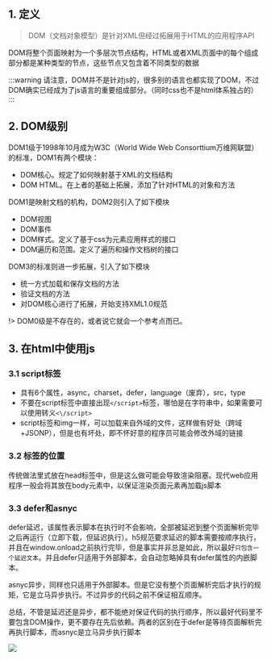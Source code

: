 ## 1. 定义

> DOM（文档对象模型）是针对XML但经过拓展用于HTML的应用程序API

DOM将整个页面映射为一个多层次节点结构，HTML或者XML页面中的每个组成部分都是某种类型的节点，这些节点又包含着不同类型的数据

:::warning
请注意，DOM并不是针对js的，很多别的语言也都实现了DOM，不过DOM确实已经成为了js语言的重要组成部分。（同时css也不是html体系独占的）
:::

## 2. DOM级别

DOM1级于1998年10月成为W3C（World Wide Web Consorttium万维网联盟）的标准，DOM1有两个模块：

* DOM核心。规定了如何映射基于XML的文档结构
* DOM HTML。在上者的基础上拓展，添加了针对HTML的对象和方法

DOM1是映射文档的机构，DOM2则引入了如下模块

* DOM视图
* DOM事件
* DOM样式。定义了基于css为元素应用样式的接口
* DOM遍历和范围。定义了遍历和操作文档树的接口

DOM3的标准则进一步拓展，引入了如下模块

* 统一方式加载和保存文档的方法
* 验证文档的方法
* 对DOM核心进行了拓展，开始支持XML1.0规范

!> DOM0级是不存在的，或者说它就会一个参考点而已。

## 3. 在html中使用js

### 3.1 script标签

* 具有6个属性，async，charset，defer，language（废弃），src，type
* 不要在script标签中直接出现`</script>`标签，哪怕是在字符串中，如果需要可以使用转义`<\/script>`
* script标签和img一样，可以加载来自外域的文件，这样做有好处（跨域+JSONP），但是也有坏处，即不怀好意的程序员可能会修改外域的链接

### 3.2 标签的位置

传统做法里式放在head标签中，但是这么做可能会导致渲染阻塞。现代web应用程序一般会将其放在body元素中，以保证渲染页面元素再加载js脚本

### 3.3 defer和asnyc

defer延迟，该属性表示脚本在执行时不会影响，全部被延迟到整个页面解析完毕之后再运行（立即下载，但延迟执行）。h5规范要求延迟的脚本需要按顺序执行，并且在window.onload之前执行完毕，但是事实并非总是如此，所以最好`只包含一个延迟文本`。并且defer只适用于外部脚本，会自动忽略掉具有defer属性的内嵌脚本。

asnyc异步，同样也只适用于外部脚本。但是它没有整个页面解析完后才执行的规矩，它是立马异步执行。不过异步的代码之前不保证相互顺序。

总结，不管是延迟还是异步，都不能绝对保证代码的执行顺序，所以最好代码里不要包含DOM操作，更不要存在先后依赖。两者的区别在于defer是等待页面解析完再执行脚本，而asnyc是立马异步执行脚本

![](https://image-static.segmentfault.com/28/4a/284aec5bb7f16b3ef4e7482110c5ddbb_articlex)